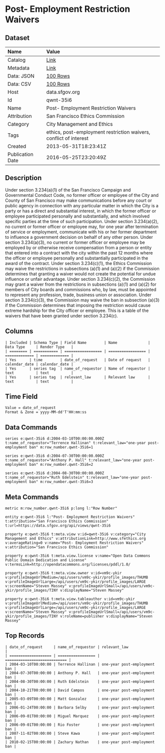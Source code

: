 # Post- Employment Restriction Waivers

## Dataset

| Name | Value |
| :--- | :---- |
| Catalog | [Link](https://catalog.data.gov/dataset/post-employment-restriction-waivers-4d068) |
| Metadata | [Link](https://data.sfgov.org/api/views/qwnt-35i6) |
| Data: JSON | [100 Rows](https://data.sfgov.org/api/views/qwnt-35i6/rows.json?max_rows=100) |
| Data: CSV | [100 Rows](https://data.sfgov.org/api/views/qwnt-35i6/rows.csv?max_rows=100) |
| Host | data.sfgov.org |
| Id | qwnt-35i6 |
| Name | Post- Employment Restriction Waivers |
| Attribution | San Francisco Ethics Commission |
| Category | City Management and Ethics |
| Tags | ethics, post-employment restriction waivers, conflict of interest |
| Created | 2013-05-31T18:23:41Z |
| Publication Date | 2016-05-25T23:20:49Z |

## Description

Under section 3.234(a)(1) of the San Francisco Campaign and Governmental Conduct Code, no former officer or employee of the City and County of San Francisco may make communications before any court or public agency in connection with any particular matter in which the City is a party or has a direct and substantial interest, in which the former officer or employee participated personally and substantially, and which involved specific parties at the time of such participation.  Under section 3.234(a)(2), no current or former officer or employee may, for one year after termination of service or employment, communicate with his or her former department to influence a government decision on behalf of any other person.  Under section 3.234(a)(3), no current or former officer or employee may be employed by or otherwise receive compensation from a person or entity that entered into a contract with the city within the past 12 months where the officer or employee personally and substantially participated in the award of the contract. Under section 3.234(c)(1), the Ethics Commission may waive the restrictions in subsections (a)(1) and (a)(2) if the Commission determines that granting a waiver would not create the potential for undue influence or unfair advantage.  Under section 3.234(c)(2), the Commission may grant a waiver from the restrictions in subsections (a)(1) and (a)(2) for members of City boards and commissions who, by law, must be appointed to represent any profession, trade, business union or association.  Under section 3.234(c)(3), the Commission may waive the ban in subsection (a)(3) if the Commission determines that imposing the restriction would cause extreme hardship for the City officer or employee. This is a table of the waivers that have been granted under section 3.234(c).

## Columns

```ls
| Included | Schema Type | Field Name        | Name              | Data Type     | Render Type   |
| ======== | =========== | ================= | ================= | ============= | ============= |
| Yes      | time        | date_of_request   | Date of request   | calendar_date | calendar_date |
| Yes      | series tag  | name_of_requestor | Name of requestor | text          | text          |
| Yes      | series tag  | relevant_law      | Relevant law      | text          | text          |
```

## Time Field

```ls
Value = date_of_request
Format & Zone = yyyy-MM-dd'T'HH:mm:ss
```

## Data Commands

```ls
series e:qwnt-35i6 d:2004-03-10T00:00:00.000Z t:name_of_requestor="Terrence Hallinan" t:relevant_law="one-year post-employment ban" m:row_number.qwnt-35i6=1

series e:qwnt-35i6 d:2004-07-30T00:00:00.000Z t:name_of_requestor="Anthony P. Hall" t:relevant_law="one-year post-employment ban" m:row_number.qwnt-35i6=2

series e:qwnt-35i6 d:2004-08-30T00:00:00.000Z t:name_of_requestor="Ruth Edelstein" t:relevant_law="one-year post-employment ban" m:row_number.qwnt-35i6=3
```

## Meta Commands

```ls
metric m:row_number.qwnt-35i6 p:long l:"Row Number"

entity e:qwnt-35i6 l:"Post- Employment Restriction Waivers" t:attribution="San Francisco Ethics Commission" t:url=https://data.sfgov.org/api/views/qwnt-35i6

property e:qwnt-35i6 t:meta.view v:id=qwnt-35i6 v:category="City Management and Ethics" v:attributionLink=http://www.sfethics.org v:averageRating=0 v:name="Post- Employment Restriction Waivers" v:attribution="San Francisco Ethics Commission"

property e:qwnt-35i6 t:meta.view.license v:name="Open Data Commons Public Domain Dedication and License" v:termsLink=http://opendatacommons.org/licenses/pddl/1.0/

property e:qwnt-35i6 t:meta.view.owner v:id=vm9c-ykir v:profileImageUrlMedium=/api/users/vm9c-ykir/profile_images/THUMB v:profileImageUrlLarge=/api/users/vm9c-ykir/profile_images/LARGE v:screenName="Steven Massey" v:profileImageUrlSmall=/api/users/vm9c-ykir/profile_images/TINY v:displayName="Steven Massey"

property e:qwnt-35i6 t:meta.view.tableauthor v:id=vm9c-ykir v:profileImageUrlMedium=/api/users/vm9c-ykir/profile_images/THUMB v:profileImageUrlLarge=/api/users/vm9c-ykir/profile_images/LARGE v:screenName="Steven Massey" v:profileImageUrlSmall=/api/users/vm9c-ykir/profile_images/TINY v:roleName=publisher v:displayName="Steven Massey"
```

## Top Records

```ls
| date_of_request     | name_of_requestor | relevant_law                 | 
| =================== | ================= | ============================ | 
| 2004-03-10T00:00:00 | Terrence Hallinan | one-year post-employment ban | 
| 2004-07-30T00:00:00 | Anthony P. Hall   | one-year post-employment ban | 
| 2004-08-30T00:00:00 | Ruth Edelstein    | one-year post-employment ban | 
| 2004-10-21T00:00:00 | David Campos      | one-year post-employment ban | 
| 2005-03-09T00:00:00 | Matt Gonzalez     | one-year post-employment ban | 
| 2006-01-24T00:00:00 | Barbara Selby     | one-year post-employment ban | 
| 2006-09-01T00:00:00 | Miguel Marquez    | one-year post-employment ban | 
| 2006-09-01T00:00:00 | Rio Foster        | one-year post-employment ban | 
| 2007-11-02T00:00:00 | Steve Kawa        | one-year post-employment ban | 
| 2010-02-15T00:00:00 | Zachary Nathan    | one-year post-employment ban | 
```